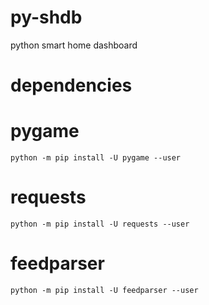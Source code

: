 # py-shdb

python smart home dashboard

# dependencies

# pygame

```
python -m pip install -U pygame --user
```

# requests

```
python -m pip install -U requests --user
```

# feedparser

```
python -m pip install -U feedparser --user
```
